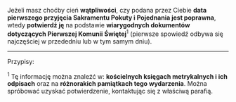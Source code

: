 Jeżeli masz choćby cień **wątpliwości**, czy podana przez Ciebie **data pierwszego przyjęcia Sakramentu Pokuty i Pojednania jest poprawna**, wtedy **potwierdź ję** na podstawie **wiarygodnych dokumentów dotyczących Pierwszej Komunii Świętej**<sup>1</sup> (pierwsze spowiedź odbywa się najczęściej w przededniu lub w tym samym dniu).

---
Przypisy:

<sup>1</sup> Tę informację można znaleźć w: **kościelnych księgach metrykalnych i ich odpisach** oraz na **różnorakich pamiątkach tego wydarzenia**. Można spróbować uzyskać potwierdzenie, kontaktując się z właściwą parafią.
